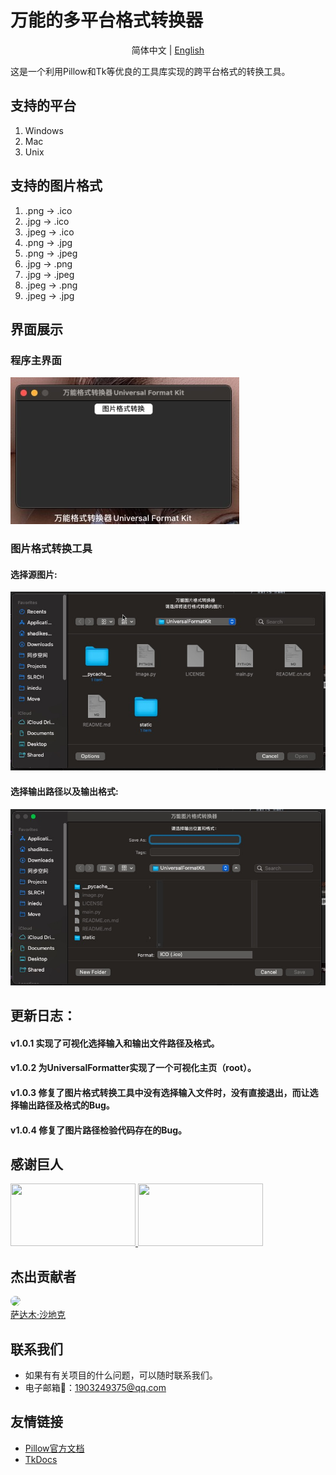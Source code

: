 # 万能的多平台格式转换器
<div align="center">

简体中文 |  [English](./README.md)

</div>

这是一个利用Pillow和Tk等优良的工具库实现的跨平台格式的转换工具。

## 支持的平台

1. Windows
2. Mac
3. Unix

## 支持的图片格式

1. .png -> .ico
2. .jpg -> .ico
3. .jpeg -> .ico
4. .png -> .jpg
5. .png -> .jpeg
6. .jpg -> .png
7. .jpg -> .jpeg
8. .jpeg -> .png
9. .jpeg -> .jpg

## 界面展示
### 程序主界面
![Star](./static/images/GUI.jpg)
### 图片格式转换工具
#### 选择源图片:
![Star](./static/images/ImageFormatTool-selectFile.jpg)
#### 选择输出路径以及输出格式:
![Star](./static/images/ImageFormatTool-selectSaveLocationAndTargetExtenction.jpg)

## 更新日志：
#### v1.0.1 实现了可视化选择输入和输出文件路径及格式。
#### v1.0.2 为UniversalFormatter实现了一个可视化主页（root）。
#### v1.0.3 修复了图片格式转换工具中没有选择输入文件时，没有直接退出，而让选择输出路径及格式的Bug。
#### v1.0.4 修复了图片路径检验代码存在的Bug。

## 感谢巨人

<a title="PIL（Pillow）" href="https://github.com/python-pillow/Pillow" target="_blank">
<img width="200" height="100" src="https://pillow.readthedocs.io/en/stable/_static/pillow-logo.png"/>
</a>
<a title="TK" href="https://tkdocs.com/" target="_blank">
<img width="200" height="100" src="https://tkdocs.com/favicon.ico"/>
</a>

## 杰出贡献者

<a href="https://github.com/Haoke98" target="_blank">
<img width="50px" style="border-radius:999px" src="https://portrait.gitee.com/uploads/avatars/user/1882/5648408_sadam98_1580052770.png!avatar200"/>
<br>
萨达木·沙地克
</a>

## 联系我们

- 如果有有关项目的什么问题，可以随时联系我们。
- 电子邮箱📮：1903249375@qq.com


## 友情链接

- [Pillow官方文档](https://pillow.readthedocs.io/en/stable/#)
- [TkDocs](https://tkdocs.com/)